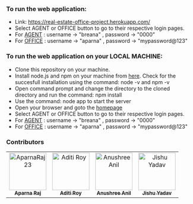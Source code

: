 ### To run the web application:
* Link: https://real-estate-office-project.herokuapp.com/
* Select AGENT or OFFICE button to go to their respective login pages.
* For <ins>AGENT</ins> : username -> "breana" , password -> "0000"
* For <ins>OFFICE</ins> : username -> "aparna" , password -> "mypassword@123"

### To run the web application on your LOCAL MACHINE:

* Clone this repository on your machine.
* Install node.js and npm on your machine from [here](https://nodejs.org/en/download/). Check for the succesfull installation using the command: node -v and npm -v
* Open command prompt and change the directory to the cloned directory and run the command: npm install
* Use the command: node app to start the server
* Open your browser and goto the [homepage](http://localhost:8080/)
* Select AGENT or OFFICE button to go to their respective login pages.
* For <ins>AGENT</ins> : username -> "breana" , password -> "0000"
* For <ins>OFFICE</ins> : username -> "aparna" , password -> "mypassword@123"

### Contributors

<table>
<tr>
    <td align="center">
        <a href="https://github.com/AparnaRaj23">
            <img src="https://avatars.githubusercontent.com/u/54628142?v=4" width="100;" alt="AparnaRaj23"/>
            <br />
            <sub><b>Aparna Raj</b></sub>
        </a>
    </td>
  <td align="center">
        <a href="https://github.com/Aditi-Roy-coder">
            <img src="https://avatars.githubusercontent.com/u/54628140?v=4" width="100;" alt="Aditi Roy"/>
            <br />
            <sub><b>Aditi Roy</b></sub>
        </a>
    </td>
  <td align="center">
        <a href="https://github.com/anu-shree-anil">
            <img src="https://avatars.githubusercontent.com/u/54628188?v=4" width="100;" alt="Anushree Anil"/>
            <br />
            <sub><b>Anushree Anil</b></sub>
        </a>
    </td>
    <td align="center">
        <a href="https://github.com/jishu-yadav">
            <img src="https://avatars.githubusercontent.com/u/54631311?v=4" width="100;" alt="Jishu Yadav"/>
            <br />
            <sub><b>Jishu Yadav</b></sub>
        </a>
    </td></tr>
</table>
